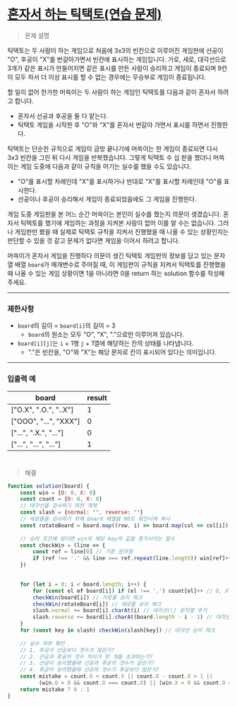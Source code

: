 # [혼자서 하는 틱택토(연습 문제)](https://school.programmers.co.kr/learn/courses/30/lessons/160585)

> 문제 설명

틱택토는 두 사람이 하는 게임으로 처음에 3x3의 빈칸으로 이루어진 게임판에 선공이 "O", 후공이 "X"를 번갈아가면서 빈칸에 표시하는 게임입니다. 가로, 세로, 대각선으로 3개가 같은 표시가 만들어지면 같은 표시를 만든 사람이 승리하고 게임이 종료되며 9칸이 모두 차서 더 이상 표시를 할 수 없는 경우에는 무승부로 게임이 종료됩니다.

할 일이 없어 한가한 머쓱이는 두 사람이 하는 게임인 틱택토를 다음과 같이 혼자서 하려고 합니다.

- 혼자서 선공과 후공을 둘 다 맡는다.
- 틱택토 게임을 시작한 후 "O"와 "X"를 혼자서 번갈아 가면서 표시를 하면서 진행한다.

틱택토는 단순한 규칙으로 게임이 금방 끝나기에 머쓱이는 한 게임이 종료되면 다시 3x3 빈칸을 그린 뒤 다시 게임을 반복했습니다. 그렇게 틱택토 수 십 판을 했더니 머쓱이는 게임 도중에 다음과 같이 규칙을 어기는 실수를 했을 수도 있습니다.

- "O"를 표시할 차례인데 "X"를 표시하거나 반대로 "X"를 표시할 차례인데 "O"를 표시한다.
- 선공이나 후공이 승리해서 게임이 종료되었음에도 그 게임을 진행한다.

게임 도중 게임판을 본 어느 순간 머쓱이는 본인이 실수를 했는지 의문이 생겼습니다. 혼자서 틱택토를 했기에 게임하는 과정을 지켜본 사람이 없어 이를 알 수는 없습니다. 그러나 게임판만 봤을 때 실제로 틱택토 규칙을 지켜서 진행했을 때 나올 수 있는 상황인지는 판단할 수 있을 것 같고 문제가 없다면 게임을 이어서 하려고 합니다.

머쓱이가 혼자서 게임을 진행하다 의문이 생긴 틱택토 게임판의 정보를 담고 있는 문자열 배열 `board`가 매개변수로 주어질 때, 이 게임판이 규칙을 지켜서 틱택토를 진행했을 때 나올 수 있는 게임 상황이면 1을 아니라면 0을 return 하는 solution 함수를 작성해 주세요.

---

### 제한사항

- `board`의 길이 = `board[i]`의 길이 = 3
    - `board`의 원소는 모두 "O", "X", "."으로만 이루어져 있습니다.
- `board[i][j]`는 `i` + 1행 `j` + 1열에 해당하는 칸의 상태를 나타냅니다.
    - "."은 빈칸을, "O"와 "X"는 해당 문자로 칸이 표시되어 있다는 의미입니다.

---

### 입출력 예

| board | result |
| --- | --- |
| ["O.X", ".O.", "..X"] | 1 |
| ["OOO", "...", "XXX"] | 0 |
| ["...", ".X.", "..."] | 0 |
| ["...", "...", "..."] | 1 |

#

> 해결

```jsx
function solution(board) {
    const win = {O: 0, X: 0}
    const count = {O: 0, X: 0}
    // 대각선을 검사하기 위한 객체
    const slash = {normal: "", reverse: ""}
    // 세로줄을 검사하기 위해 board 배열을 90도 회전시켜 복사
    const rotateBoard = board.map((row, i) => board.map(col => col[i]).join(""));
    
    // 승리 조건에 맞다면 win의 해당 key의 값을 증가시키는 함수
    const checkWin = (line => {
        const ref = line[0] // 기준 문자열
        if (ref !== '.' && line === ref.repeat(line.length)) win[ref]++
    })
    

    for (let i = 0; i < board.length; i++) {
        for (const el of board[i]) if (el !== '.') count[el]++ // O, X 갯수 증가
        checkWin(board[i]) // 가로줄 승리 체크
        checkWin(rotateBoard[i]) // 세로줄 승리 체크
        slash.normal += board[i].charAt(i) // 대각선(\) 문자열 추가
        slash.reverse += board[i].charAt(board.length - i - 1) // 대각선(/) 문자열 추가
    }
    for (const key in slash) checkWin(slash[key]) // 대각선 승리 체크
    
    // 실수 여부 확인
    // 1. 후공이 선공보다 갯수가 많은가?
    // 2. 선공과 후공의 갯수 차이가 한 개를 초과하는가?
    // 3. 선공이 승리했을때 선공과 후공의 갯수가 같은가?
    // 4. 후공이 승리했을때 선공의 갯수가 후공보다 많은가?
    const mistake = count.O < count.X || count.O - count.X > 1 ||
          (win.O > 0 && count.O === count.X) || (win.X > 0 && count.O > count.X)
    return mistake ? 0 : 1
}
```
